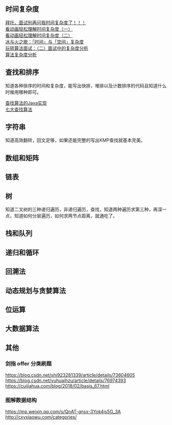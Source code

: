 ## 时间复杂度
[拜托，面试别再问我时间复杂度了！！！](https://mp.weixin.qq.com/s/yfzrFYn0Dogy0HkN5XAS0Q)  
[看动画轻松理解时间复杂度（一）](https://mp.weixin.qq.com/s?__biz=MzUyNjQxNjYyMg==&mid=2247484231&idx=1&sn=b4020f61269677941331c10f4a6885a7&chksm=fa0e6cc6cd79e5d0519cea15f8fc6221504faed757180e47aaf80931eb92f82f442d733baa69&scene=21#wechat_redirect)  
[看动画轻松理解时间复杂度（二）](https://mp.weixin.qq.com/s?__biz=MzUyNjQxNjYyMg==&mid=2247484265&idx=1&sn=602dd270298b7b211911304e42c14fb5&chksm=fa0e6ce8cd79e5fe6be5cac7b51256dda7f0beb156a3e5b3f3012109d83076e123befb72392a&scene=21#wechat_redirect)  
[冰与火之歌：「时间」与「空间」复杂度](https://mp.weixin.qq.com/s?__biz=MzUyNjQxNjYyMg==&mid=2247484284&idx=1&sn=8c4d26bd5857c93593ac65b8763cd0ef&chksm=fa0e6cfdcd79e5eb18114c6d1528c1edf304c79fd2837831f58812903b0029a5bb7a59b640ba&scene=21#wechat_redirect)  
[玩转算法面试：（二）面试中的复杂度分析](https://www.imooc.com/article/45334)  
[算法复杂度分析](https://www.cnblogs.com/gaochundong/p/complexity_of_algorithms.html)

## 查找和排序
知道各种排序的时间和复杂度，能写出快排，堆排以及计数排序的代码且知道什么时候用哪种即可。

[查找算法的Java实现](https://www.jianshu.com/p/b07c69a91535)  
[七大查找算法](http://www.cnblogs.com/maybe2030/p/4715035.html)

## 字符串
知道高效翻转，回文足够，如果还能完整的写出KMP查找就基本完美。

## 数组和矩阵

## 链表

## 树
知道二叉树的三种递归遍历，非递归遍历，查找，知道两种遍历求第三种，再深一点，知道如何分层遍历，如何求两节点距离，就通吃了。

## 栈和队列

## 递归和循环

## 回溯法

## 动态规划与贪婪算法

## 位运算

## 大数据算法

## 其他
### 剑指 offer 分类刷题

https://blog.csdn.net/shi923281339/article/details/73604605
https://blog.csdn.net/yuhuaihzu/article/details/76974393
https://cuijiahua.com/blog/2018/02/basis_67.html

### 图解数据结构

https://mp.weixin.qq.com/s/QnAT-gnsx-3Yok4js5G_3A
http://cxyxiaowu.com/categories/
